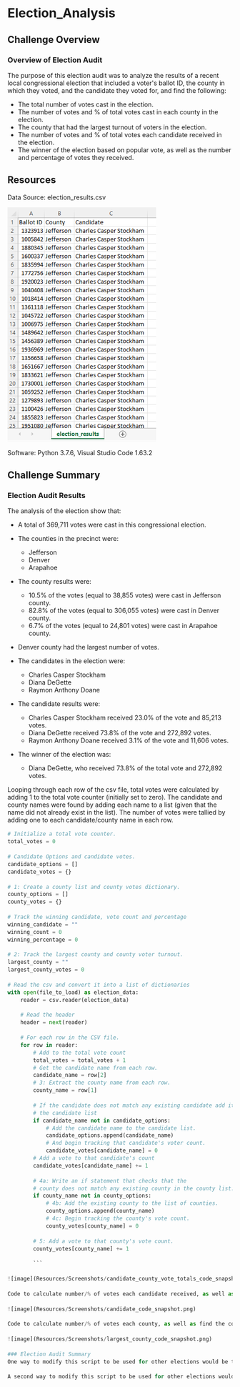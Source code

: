# Election_Analysis

## Challenge Overview
### Overview of Election Audit
The purpose of this election audit was to analyze the results of a recent local congressional election that included a voter's ballot ID, the county in which they voted, and the candidate they voted for, and find the following:
- The total number of votes cast in the election.
- The number of votes and % of total votes cast in each county in the election.
- The county that had the largest turnout of voters in the election.
- The number of votes and % of total votes each candidate received in the election. 
- The winner of the election based on popular vote, as well as the number and percentage of votes they received.

## Resources
Data Source: election_results.csv

![image](Resources/Screenshots/election_results_csv_snapshot.png)

Software: Python 3.7.6, Visual Studio Code 1.63.2

## Challenge Summary
### Election Audit Results
The analysis of the election show that:
- A total of 369,711 votes were cast in this congressional election.  

- The counties in the precinct were:
  - Jefferson
  - Denver
  - Arapahoe

- The county results were:
  - 10.5% of the votes (equal to 38,855 votes) were cast in Jefferson county.
  - 82.8% of the votes (equal to 306,055 votes) were cast in Denver county.
  - 6.7% of the votes (equal to 24,801 votes) were cast in Arapahoe county.
- Denver county had the largest number of votes.

- The candidates in the election were:
  - Charles Casper Stockham
  - Diana DeGette
  - Raymon Anthony Doane

- The candidate results were:
  - Charles Casper Stockham received 23.0% of the vote and 85,213 votes.   
  - Diana DeGette received 73.8% of the vote and 272,892 votes.   
  - Raymon Anthony Doane received 3.1% of the vote and 11,606 votes.   

- The winner of the election was:
  - Diana DeGette, who received 73.8% of the total vote and 272,892 votes.

Looping through each row of the csv file, total votes were calculated by adding 1 to the total vote counter (initially set to zero).  The candidate and county names were found by adding each name to a list (given that the name did not already exist in the list).  The number of votes were tallied by adding one to each candidate/county name in each row. 

```python
# Initialize a total vote counter.
total_votes = 0

# Candidate Options and candidate votes.
candidate_options = []
candidate_votes = {}

# 1: Create a county list and county votes dictionary.
county_options = []
county_votes = {}

# Track the winning candidate, vote count and percentage
winning_candidate = ""
winning_count = 0
winning_percentage = 0

# 2: Track the largest county and county voter turnout.
largest_county = ""
largest_county_votes = 0

# Read the csv and convert it into a list of dictionaries
with open(file_to_load) as election_data:
    reader = csv.reader(election_data)

    # Read the header
    header = next(reader)

    # For each row in the CSV file.
    for row in reader:
        # Add to the total vote count
        total_votes = total_votes + 1
        # Get the candidate name from each row.
        candidate_name = row[2]
        # 3: Extract the county name from each row.
        county_name = row[1]

        # If the candidate does not match any existing candidate add it to
        # the candidate list
        if candidate_name not in candidate_options:
            # Add the candidate name to the candidate list.
            candidate_options.append(candidate_name)
            # And begin tracking that candidate's voter count.
            candidate_votes[candidate_name] = 0
        # Add a vote to that candidate's count
        candidate_votes[candidate_name] += 1

        # 4a: Write an if statement that checks that the
        # county does not match any existing county in the county list.
        if county_name not in county_options:            
            # 4b: Add the existing county to the list of counties.
            county_options.append(county_name)
            # 4c: Begin tracking the county's vote count.
            county_votes[county_name] = 0

        # 5: Add a vote to that county's vote count.
        county_votes[county_name] += 1
        
        ```

![image](Resources/Screenshots/candidate_county_vote_totals_code_snapshot.png)

Code to calculate number/% of votes each candidate received, as well as find the winner:

![image](Resources/Screenshots/candidate_code_snapshot.png)

Code to calculate number/% of votes each county, as well as find the county with the largets voter turnout:

![image](Resources/Screenshots/largest_county_code_snapshot.png)

### Election Audit Summary
One way to modify this script to be used for other elections would be to add variables for additional demographics of voters - for example, if the data included age and gender of voters, you could modify the code to find the number/% of votes based on those criteria.

A second way to modify this script to be used for other elections would be to modify the "county" calculations or add new calculations to calculate voter turnout by new/different geographics (i.e., city or state).

